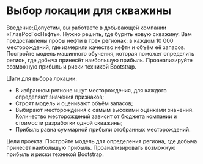 # Выбор локации для скважины  
Введение:Допустим, вы работаете в добывающей компании «ГлавРосГосНефть». Нужно решить, где бурить новую скважину. Вам предоставлены пробы нефти в трёх регионах: в каждом 10 000 месторождений, где измерили качество нефти и объём её запасов. Постройте модель машинного обучения, которая поможет определить регион, где добыча принесёт наибольшую прибыль. Проанализируйте возможную прибыль и риски техникой Bootstrap.

Шаги для выбора локации:

* В избранном регионе ищут месторождения, для каждого определяют значения признаков;
* Строят модель и оценивают объём запасов;
* Выбирают месторождения с самым высокими оценками значений. Количество месторождений зависит от бюджета компании и стоимости разработки одной скважины;
* Прибыль равна суммарной прибыли отобранных месторождений.

Цели проекта: Постройте модель для определения региона, где добыча принесёт наибольшую прибыль. Проанализировать возможную прибыль и риски техникой Bootstrap.
